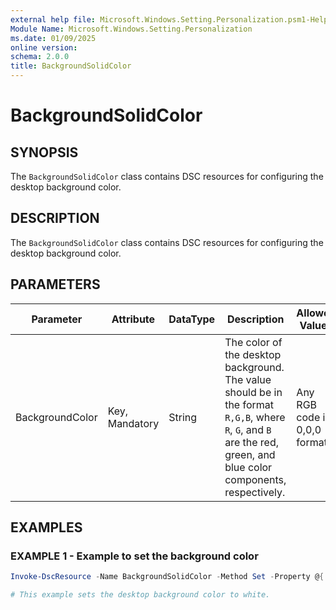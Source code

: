 ```yaml
---
external help file: Microsoft.Windows.Setting.Personalization.psm1-Help.xml
Module Name: Microsoft.Windows.Setting.Personalization
ms.date: 01/09/2025
online version:
schema: 2.0.0
title: BackgroundSolidColor
---
```


# BackgroundSolidColor

## SYNOPSIS

The `BackgroundSolidColor` class contains DSC resources for configuring the desktop background color.

## DESCRIPTION

The `BackgroundSolidColor` class contains DSC resources for configuring the desktop background color.

## PARAMETERS

| **Parameter**   | **Attribute**  | **DataType** | **Description**                                                                                                                                                      | **Allowed Values**                         |
| --------------- | -------------- | ------------ | -------------------------------------------------------------------------------------------------------------------------------------------------------------------- | ------------------------------------------ |
| BackgroundColor | Key, Mandatory   | String       | The color of the desktop background. The value should be in the format `R,G,B`, where `R`, `G`, and `B` are the red, green, and blue color components, respectively. | Any RGB code in 0,0,0 format.              |

## EXAMPLES

### EXAMPLE 1 - Example to set the background color

```powershell
Invoke-DscResource -Name BackgroundSolidColor -Method Set -Property @{ BackgroundColor = '255,255,255' }

# This example sets the desktop background color to white.
```
